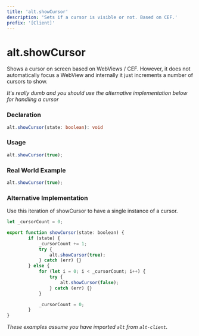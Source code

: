 ```yaml
---
title: 'alt.showCursor'
description: 'Sets if a cursor is visible or not. Based on CEF.'
prefix: '[Client]'
---
```


# alt.showCursor

Shows a cursor on screen based on WebViews / CEF. However, it does not automatically focus a WebView and internally it just increments a number of cursors to show.

_It's really dumb and you should use the alternative implementation below for handling a cursor_

### Declaration

```typescript
alt.showCursor(state: boolean): void
```

### Usage

```js
alt.showCursor(true);
```

### Real World Example

```js
alt.showCursor(true);
```

### Alternative Implementation

Use this iteration of showCursor to have a single instance of a cursor.

```js
let _cursorCount = 0;

export function showCursor(state: boolean) {
        if (state) {
            _cursorCount += 1;
            try {
                alt.showCursor(true);
            } catch (err) {}
        } else {
            for (let i = 0; i < _cursorCount; i++) {
                try {
                    alt.showCursor(false);
                } catch (err) {}
            }

            _cursorCount = 0;
        }
}
```

_These examples assume you have imported `alt` from `alt-client`._